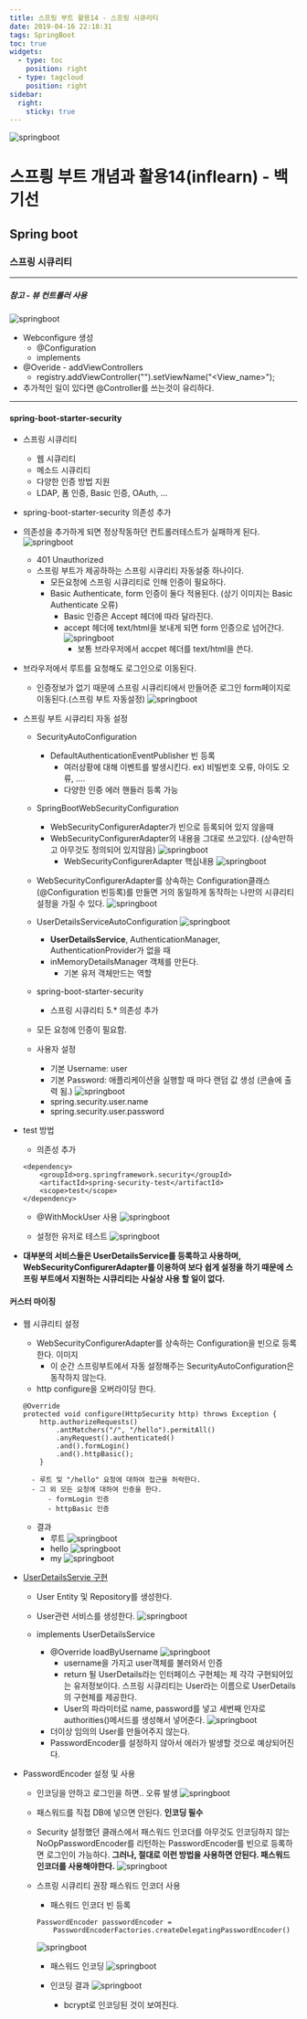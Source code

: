 ```yaml
---
title: 스프링 부트 활용14 - 스프링 시큐리티 
date: 2019-04-16 22:18:31
tags: SpringBoot
toc: true
widgets:
  - type: toc
    position: right
  - type: tagcloud
    position: right
sidebar:
  right:
    sticky: true
---
```



![springboot](/images/springboot_logo.png)
# 스프릥 부트 개념과 활용14(inflearn) - 백기선 
## Spring boot
### 스프링 시큐리티

<!-- more -->

---
##### 참고 - 뷰 컨트롤러 사용
![springboot](/images/springboot/springboot14-1.png)
- Webconfigure 생성
    - @Configuration
    - implements
- @Overide - addViewControllers
    - registry.addViewController("<path>").setViewName("<View_name>");
- 추가적인 일이 있다면 @Controller를 쓰는것이 유리하다.
---

#### spring-boot-starter-security
- 스프링 시큐리티
    - 웹 시큐리티
    - 메소드 시큐리티
    - 다양한 인증 방법 지원
    - LDAP, 폼 인증, Basic 인증, OAuth, ...

- spring-boot-starter-security 의존성 추가

- 의존성을 추가하게 되면 정상작동하던 컨트롤러테스트가 실패하게 된다.
    ![springboot](/images/springboot/springboot14-2.png)
    - 401 Unauthorized
    - 스프링 부트가 제공하하는 스프링 시큐리티 자동설중 하나이다.
        - 모든요청에 스프링 시큐리티로 인해 인증이 필요하다.
        - Basic Authenticate, form 인증이 둘다 적용된다.
        (상기 이미지는 Basic Authenticate 오류)
            - Basic 인증은 Accept 헤더에 따라 달라진다. 
            - accept 헤더에 text/html을 보내게 되면 form 인증으로 넘어간다.
                ![springboot](/images/springboot/springboot14-3.png)
                - 보통 브라우저에서 accpet 헤더를 text/html을 쓴다. 

- 브라우저에서 루트를 요청해도 로그인으로 이동된다.
    - 인증정보가 없기 때문에 스프링 시큐리티에서 만들어준 로그인 form페이지로 이동된다.(스프링 부트 자동설정)
        ![springboot](/images/springboot/springboot14-5.png)

- 스프링 부트 시큐리티 자동 설정
    - SecurityAutoConfiguration
        - DefaultAuthenticationEventPublisher 빈 등록
            - 여러상황에 대해 이벤트를 발생시킨다.
            ex) 비빌번호 오류, 아이도 오류, ....
            - 다양한 인증 에러 핸들러 등록 가능
    - SpringBootWebSecurityConfiguration
        - WebSecurityConfigurerAdapter가 빈으로 등록되어 있지 않을때
        - WebSecurityConfigurerAdapter의 내용을 그대로 쓰고있다.
        (상속만하고 아무것도 정의되어 있지않음)
        ![springboot](/images/springboot/springboot14-6.png)
            - WebSecurityConfigurerAdapter 핵심내용
            ![springboot](/images/springboot/springboot14-7.png)
    - WebSecurityConfigurerAdapter를 상속하는 Configuration클래스(@Configuration 빈등록)를 만들면 거의 동일하게 동작하는 나만의 시큐리티 설정을 가질 수 있다.
    ![springboot](/images/springboot/springboot14-9.png)
    
    - UserDetailsServiceAutoConfiguration
        ![springboot](/images/springboot/springboot14-8.png)
        - **UserDetailsService**, AuthenticationManager, 
        AuthenticationProvider가 없을 때
        - inMemoryDetailsManager 객체를 만든다.
            - 기본 유저 객체만드는 역할
    - spring-boot-starter-security
        - 스프링 시큐리티 5.* 의존성 추가 
    - 모든 요청에 인증이 필요함.
    - 사용자 설정
        - 기본 Username: user
        - 기본 Password: 애플리케이션을 실행할 때 마다 랜덤 값 생성 (콘솔에 출력 됨.)
        ![springboot](/images/springboot/springboot14-4.png)
        - spring.security.user.name
        - spring.security.user.password
        
- test 방법
    - 의존성 추가
    ```
    <dependency>
        <groupId>org.springframework.security</groupId>
        <artifactId>spring-security-test</artifactId>
        <scope>test</scope>
    </dependency>
    ```
    - @WithMockUser 사용
    ![springboot](/images/springboot/springboot14-10.png)
    
    - 설정한 유저로 테스트
    ![springboot](/images/springboot/springboot14-11.png)
- **대부분의 서비스들은 UserDetailsService를 등록하고 사용하며, WebSecurityConfigurerAdapter를 이용하여 보다 쉽게 설정을 하기 때문에 스프링 부트에서 지원하는 시큐리티는 사실상 사용 할 일이 없다.** 

#### 커스터 마이징
- 웹 시큐리티 설정
    - WebSecurityConfigurerAdapter를 상속하는 Configuration을 빈으로 등록한다.
        이미지
        - 이 순간 스프링부트에서 자동 설정해주는 SecurityAutoConfiguration은 동작하지 않는다.
    - http configure을 오버라이딩 한다.
    ```
    @Override
    protected void configure(HttpSecurity http) throws Exception {
        http.authorizeRequests()
            .antMatchers("/", "/hello").permitAll()
            .anyRequest().authenticated()
            .and().formLogin()
            .and().httpBasic();
        }
    ```
        - 루트 및 "/hello" 요청에 대하여 접근을 허락한다.
        - 그 외 모든 요청에 대하여 인증을 한다.
            - formLogin 인증
            - httpBasic 인증
    - 결과
        - 루트
            ![springboot](/images/springboot/springboot14-13.png)
        - hello
            ![springboot](/images/springboot/springboot14-14.png)
        - my
            ![springboot](/images/springboot/springboot14-15.png)

- [UserDetailsServie 구현](https://docs.spring.io/spring-security/site/docs/current/reference/htmlsingle/#jc-authentication-userdetailsservice)
    - User Entity 및 Repository를 생성한다.
    - User관련 서비스를 생성한다.
    ![springboot](/images/springboot/springboot14-17.png)
    
    - implements UserDetailsService
        - @Override loadByUsername
        ![springboot](/images/springboot/springboot14-18.png)
            - username을 가지고 user객체를 불러와서 인증
            - return 될 UserDetails라는 인터페이스 구현체는 제 각각 구현되어있는 유저정보이다.
            스프링 시큐리티는 User라는 이름으로 UserDetails의 구현체를 제공한다.
            - User의 파라미터로 name, password를 넣고 세번째 인자로 authorities()메서드를 생성해서 넣어준다.
                ![springboot](/images/springboot/springboot14-16.png)
        - 더이상 임의의 User를 만들어주지 않는다.
        - PasswordEncoder를 설정하지 않아서 에러가 발생할 것으로 예상되어진다.

- PasswordEncoder 설정 및 사용
    - 인코딩을 안하고 로그인을 하면.. 오류 발생
    ![springboot](/images/springboot/springboot14-19.png)
    - 패스워드를 직접 DB에 넣으면 안된다. **인코딩 필수**
    - Security 설정했던 클래스에서 
    패스워드 인코더를 아무것도 인코딩하지 않는 NoOpPasswordEncoder를 리턴하는 PasswordEncoder를 빈으로 등록하면 로그인이 가능하다.
    **그러나, 절대로 이런 방법을 사용하면 안된다. 패스워드 인코더를 사용해야한다.**
    ![springboot](/images/springboot/springboot14-20.png)
    
    - 스프링 시큐리티 권장 패스워드 인코더 사용
        - 패스워드 인코더 빈 등록
        ```
        PasswordEncoder passwordEncoder = 
            PasswordEncoderFactories.createDelegatingPasswordEncoder()
        ```
        ![springboot](/images/springboot/springboot14-21.png)
        
        - 패스워드 인코딩
        ![springboot](/images/springboot/springboot14-22.png)
        
        - 인코딩 결과
        ![springboot](/images/springboot/springboot14-23.png)
            - bcrypt로 인코딩된 것이 보여진다.
        
        
    
    
             
    